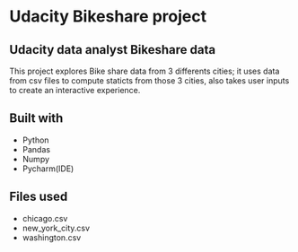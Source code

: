 # Udacity Bikeshare project

## Udacity data analyst Bikeshare data
This project explores Bike share data from 3 differents cities; it uses data from csv files to compute staticts from those 3 cities, also takes user inputs to create an interactive experience.

## Built with
- Python 
- Pandas
- Numpy
- Pycharm(IDE)

## Files used
- chicago.csv
- new_york_city.csv
- washington.csv
